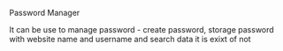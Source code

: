 Password Manager

It can be use to manage password - create password, storage password with website name and username and search data it is exixt of not
